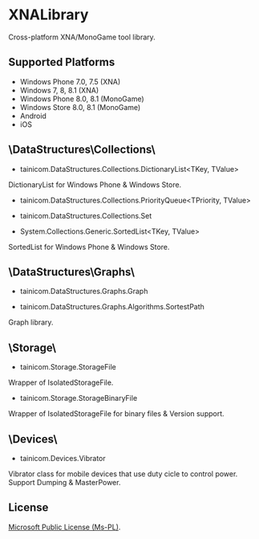 # XNALibrary
Cross-platform XNA/MonoGame tool library.


## Supported Platforms

* Windows Phone 7.0, 7.5 (XNA)
* Windows 7, 8, 8.1 (XNA)
* Windows Phone 8.0, 8.1 (MonoGame)
* Windows Store 8.0, 8.1 (MonoGame)
* Android
* iOS


## \DataStructures\Collections\

 * tainicom.DataStructures.Collections.DictionaryList<TKey, TValue>

DictionaryList for Windows Phone & Windows Store.

 * tainicom.DataStructures.Collections.PriorityQueue<TPriority, TValue>
 
 * tainicom.DataStructures.Collections.Set<TValue>

 * System.Collections.Generic.SortedList<TKey, TValue>

SortedList for Windows Phone & Windows Store.


## \DataStructures\Graphs\

 * tainicom.DataStructures.Graphs.Graph<TNode>

 * tainicom.DataStructures.Graphs.Algorithms.SortestPath<TNode>

Graph library.


## \Storage\

 * tainicom.Storage.StorageFile 

Wrapper of IsolatedStorageFile.
 * tainicom.Storage.StorageBinaryFile

Wrapper of IsolatedStorageFile for binary files & Version support.


## \Devices\

* tainicom.Devices.Vibrator

Vibrator class for mobile devices that use duty cicle to control power.
Support Dumping & MasterPower.



## License

[Microsoft Public License (Ms-PL)](https://github.com/tainicom/XNALibrary/blob/master/LICENSE).
